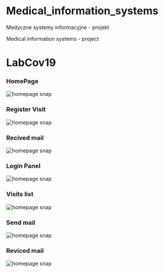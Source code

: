 # Medical_information_systems
Medyczne systemy informacyjne - projekt

Medical information systems - project

# LabCov19

### HomePage
![homepage snap](https://github.com/MariiaS3/Medyczne_Systemy/blob/main/my_app/screenshots/1.png)
### Register Visit
![homepage snap](https://github.com/MariiaS3/Medyczne_Systemy/blob/main/my_app/screenshots/2.png)
### Recived mail
![homepage snap](https://github.com/MariiaS3/Medyczne_Systemy/blob/main/my_app/screenshots/3.png)
### Login Panel
![homepage snap](https://github.com/MariiaS3/Medyczne_Systemy/blob/main/my_app/screenshots/4.png)
### Visits list
![homepage snap](https://github.com/MariiaS3/Medyczne_Systemy/blob/main/my_app/screenshots/5.png)
### Send mail
![homepage snap](https://github.com/MariiaS3/Medyczne_Systemy/blob/main/my_app/screenshots/7.png)
### Reviced mail
![homepage snap](https://github.com/MariiaS3/Medyczne_Systemy/blob/main/my_app/screenshots/8.png)
